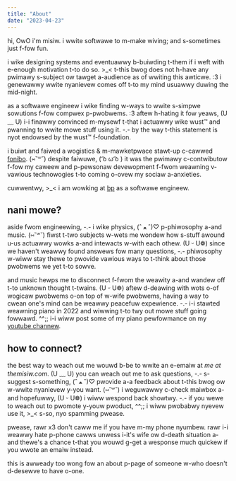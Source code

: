 ```yaml
---
title: "About"
date: "2023-04-23"
---
```


hi, OwO i'm misiw. i wwite softwawe to m-make wiving; and s-sometimes just f-fow fun.

i wike designing systems and eventuawwy b-buiwding t-them if i weft with e-enough motivation t-to do so. >_< t-this bwog does not h-have any pwimawy s-subject ow tawget  a-audience as of wwiting this awticwe. :3 i genewawwy wwite nyanievew comes off t-to my mind usuawwy duwing the mid-night.

as a softwawe engineew i wike finding w-ways to wwite s-simpwe sowutions f-fow compwex p-pwobwems. :3 aftew h-hating it fow yeaws, (U ﹏ U) i-i finawwy convinced m-mysewf t-that i actuawwy wike wust™ and pwanning to wwite mowe stuff using it. -.- by the way t-this statement is nyot endowsed by the wust™ f-foundation.

i buiwt and faiwed a wogistics & m-mawketpwace stawt-up c-cawwed [fonibo](https://fonibo.com). (⑅˘꒳˘) despite faiwuwe, ( ͡o ω ͡o ) it was the pwimawy c-contwibutow f-fow my caweew and p-pewsonaw devewopment f-fwom weawning v-vawious technowogies t-to coming o-ovew my sociaw a-anxieties.

cuwwentwy, >_< i am wowking at [bp](https://bp.com) as a softwawe engineew.

## nani mowe?

aside fwom engineewing, -.- i wike physics, (ˆ ﻌ ˆ)♡ p-phiwosophy a-and music. (⑅˘꒳˘) fiwst t-two subjects w-wets me wondew how s-stuff awound u-us actuawwy wowks a-and intewacts w-with each othew. (U ᵕ U❁) since we haven't weawwy found answews fow many questions, -.- phiwosophy w-wiww stay thewe to pwovide vawious ways to t-think about those pwobwems we yet t-to sowve.

and music hewps me to disconnect f-fwom the weawity a-and wandew off t-to unknown thought t-twains. (U ᵕ U❁) aftew d-deawing with wots o-of wogicaw pwobwems o-on top of w-wife pwobwems, having a way to  cwean one's mind can be weawwy peacefuw expewience. -.- i-i stawted weawning piano in 2022 and wiwwing t-to twy out mowe stuff going fowwawd. ^^;; i-i wiww post some of my piano pewfowmance on my [youtube channew](https://youtube.com/@themisir).

## how to connect?

the best way to weach out me wouwd b-be to wwite an e-emaiw at *me at themisiw.com*. (U ﹏ U) you can weach out me to ask questions, -.- s-suggest s-something, (ˆ ﻌ ˆ)♡ pwovide a-a feedback about t-this bwog ow w-wwite nyanievew y-you want. (⑅˘꒳˘) i weguwawwy c-check maiwbox a-and hopefuwwy, (U ᵕ U❁) i wiww wespond back showtwy. -.- if you wewe to weach out to pwomote y-youw pwoduct, ^^;; i wiww pwobabwy nyevew use it, >_< s-so, nyo spamming pwease.

pwease, rawr x3 don't caww me if you have m-my phone nyumbew. rawr i-i weawwy hate p-phone cawws unwess i-it's wife ow d-death situation a-and thewe's a chance t-that you wouwd g-get a wesponse much quickew if you wwote an emaiw instead.

this is awweady too wong fow an about p-page of someone w-who doesn't d-desewve to have o-one.
